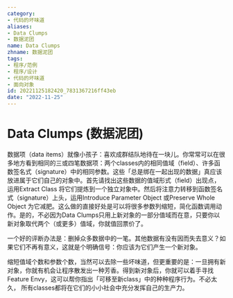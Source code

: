 ```yaml
---
category:
- 代码的坏味道
aliases:
- Data Clumps
- 数据泥团
name: Data Clumps
zhname: 数据泥团
tags:
- 程序/范例
- 程序/设计
- 代码的坏味道
- 面向对象
id: 20221125182420_7831367216ff43eb
date: "2022-11-25"
---
```


# Data Clumps (数据泥团)

数据项（data items）就像小孩子：喜欢成群结队地待在一块儿。你常常可以在很多地方看到相同的三或四笔数据项：两个classes内的相同值域（field）、许多函数签名式（signature）中的相同参数。这些「总是绑在一起出现的数据」真应该放进属于它们自己的对象中。首先请找出这些数据的值域形式（field）出现点，运用Extract Class 将它们提炼到一个独立对象中。然后将注意力转移到函数签名式（signature）上头，运用Introduce Parameter Object 或Preserve Whole Object 为它减肥。这么做的直接好处是可以将很多参数列缩短，简化函数调用动作。是的，不必因为Data Clumps只用上新对象的一部分值域而在意，只要你以新对象取代两个（或更多）值域，你就值回票价了。

一个好的评断办法是：删掉众多数据中的一笔。其他数据有没有因而失去意义？如果它们不再有意义，这就是个明确信号：你应该为它们产生一个新对象。

缩短值域个数和参数个数，当然可以去除一些坏味道，但更重要的是：一旦拥有新对象，你就有机会让程序散发出一种芳香。得到新对象后，你就可以着手寻找Feature Envy，这可以帮你指出「可移至新class」中的种种程序行为。不必太久， 所有classes都将在它们的小小社会中充分发挥自己的生产力。
